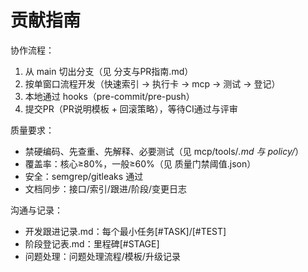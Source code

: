 # 贡献指南

协作流程：
1) 从 main 切出分支（见 分支与PR指南.md）
2) 按单窗口流程开发（快速索引 → 执行卡 → mcp → 测试 → 登记）
3) 本地通过 hooks（pre-commit/pre-push）
4) 提交PR（PR说明模板 + 回滚策略），等待CI通过与评审

质量要求：
- 禁硬编码、先查重、先解释、必要测试（见 mcp/tools/*.md 与 policy/*）
- 覆盖率：核心≥80%，一般≥60%（见 质量门禁阈值.json）
- 安全：semgrep/gitleaks 通过
- 文档同步：接口/索引/跟进/阶段/变更日志

沟通与记录：
- 开发跟进记录.md：每个最小任务[#TASK]/[#TEST]
- 阶段登记表.md：里程碑[#STAGE]
- 问题处理：问题处理流程/模板/升级记录
